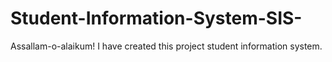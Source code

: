 # Student-Information-System-SIS-
Assallam-o-alaikum! I have created this project student information system.
